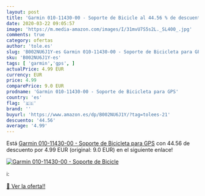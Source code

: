 ```yaml
---
layout: post
title: 'Garmin 010-11430-00 - Soporte de Bicicle al 44.56 % de descuento'
date: 2020-03-22 09:05:57
image: 'https://m.media-amazon.com/images/I/31mvU7S5s2L._SL400_.jpg'
comments: true
category: ofertas
author: 'tole.es'
slug: 'B002NU6J1Y-es Garmin 010-11430-00 - Soporte de Bicicleta para GPS'
sku: 'B002NU6J1Y-es'
tags: [ 'garmin','gps', ]
actualPrice: 4.99 EUR
currency: EUR
price: 4.99
comparePrice: 9.0 EUR
prodname: 'Garmin 010-11430-00 - Soporte de Bicicleta para GPS'
country: 'es'
flag: '🇪🇸'
brand: ''
buyurl: 'https://www.amazon.es/dp/B002NU6J1Y/?tag=tolees-21'
descuento: '44.56'
average: '4.99'
---
```


Está [Garmin 010-11430-00 - Soporte de Bicicleta para GPS](https://www.amazon.es/dp/B002NU6J1Y/?tag=tolees-21) con 44.56 de descuento por 4.99 EUR (original: 9.0 EUR) en el siguiente enlace!

[![Garmin 010-11430-00 - Soporte de Bicicle](https://m.media-amazon.com/images/I/31mvU7S5s2L._SL400_.jpg)](https://www.amazon.es/dp/B002NU6J1Y/?tag=tolees-21)

ℹ️:


[🛒 Ver la oferta!!](https://www.amazon.es/dp/B002NU6J1Y/?tag=tolees-21)
